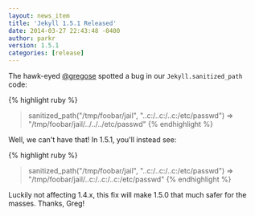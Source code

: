 ```yaml
---
layout: news_item
title: 'Jekyll 1.5.1 Released'
date: 2014-03-27 22:43:48 -0400
author: parkr
version: 1.5.1
categories: [release]
---
```


The hawk-eyed [@gregose](https://github.com/gregose) spotted a bug in our
`Jekyll.sanitized_path` code:

{% highlight ruby %}
> sanitized_path("/tmp/foobar/jail", "..c:/..c:/..c:/etc/passwd")
=> "/tmp/foobar/jail/../../../etc/passwd"
{% endhighlight %}

Well, we can't have that! In 1.5.1, you'll instead see:

{% highlight ruby %}
> sanitized_path("/tmp/foobar/jail", "..c:/..c:/..c:/etc/passwd")
=> "/tmp/foobar/jail/..c:/..c:/..c:/etc/passwd"
{% endhighlight %}

Luckily not affecting 1.4.x, this fix will make 1.5.0 that much safer for
the masses. Thanks, Greg!

